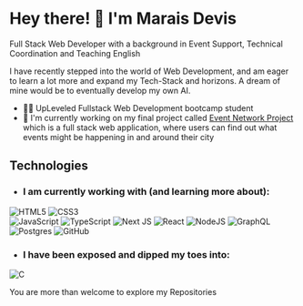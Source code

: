 # Hey there! 👋 I'm Marais Devis

Full Stack Web Developer with a background in Event Support, Technical Coordination and Teaching English

I have recently stepped into the world of Web Development, and am eager to learn a lot more and expand my Tech-Stack and horizons.
A dream of mine would be to eventually develop my own AI.

- 👨‍💻 UpLeveled Fullstack Web Development bootcamp student
- 🔭 I'm currently working on my final project called [Event Network Project](https://github.com/Draikth/nextjs-event-network-project) which is a full stack web application, where users can find out what events might be happening in and around their city 

 
## Technologies

- ### I am currently working with (and learning more about):
![HTML5](https://img.shields.io/badge/html5-%23E34F26.svg?style=for-the-badge&logo=html5&logoColor=white)
![CSS3](https://img.shields.io/badge/css3-%231572B6.svg?style=for-the-badge&logo=css3&logoColor=white)  
![JavaScript](https://img.shields.io/badge/javascript-%23323330.svg?style=for-the-badge&logo=javascript&logoColor=%23F7DF1E)
![TypeScript](https://img.shields.io/badge/typescript-%23007ACC.svg?style=for-the-badge&logo=typescript&logoColor=white)
![Next JS](https://img.shields.io/badge/Next-black?style=for-the-badge&logo=next.js&logoColor=white)
![React](https://img.shields.io/badge/react-%2320232a.svg?style=for-the-badge&logo=react&logoColor=%2361DAFB)
![NodeJS](https://img.shields.io/badge/node.js-6DA55F?style=for-the-badge&logo=node.js&logoColor=white)
![GraphQL](https://img.shields.io/badge/-GraphQL-E10098?style=for-the-badge&logo=graphql&logoColor=white)
![Postgres](https://img.shields.io/badge/postgres-%23316192.svg?style=for-the-badge&logo=postgresql&logoColor=white)
![GitHub](https://img.shields.io/badge/github-%23121011.svg?style=for-the-badge&logo=github&logoColor=white)

- ### I have been exposed and dipped my toes into:
![C](https://img.shields.io/badge/c-%2300599C.svg?style=for-the-badge&logo=c&logoColor=white)

You are more than welcome to explore my Repositories




<!--
**Draikth/Draikth** is a ✨ _special_ ✨ repository because its `README.md` (this file) appears on your GitHub profile.

Here are some ideas to get you started:

- 🔭 I’m currently working on ...
- 🌱 I’m currently learning ...
- 👯 I’m looking to collaborate on ...
- 🤔 I’m looking for help with ...
- 💬 Ask me about ...
- 📫 How to reach me: ...
- 😄 Pronouns: ...
- ⚡ Fun fact: ...

Currently familiar with (and learning about):
- HTML
- CSS
- JavaScript
- TypeScript
- Node
- React
- Next.js
- Jest
- Playwright
- 


-->
